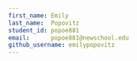 ```yaml
---
first_name: Emily
last_name:  Popovitz
student_id: popoe881
email:      popoe881@newschool.edu
github_username: emilypopovitz
---
```

